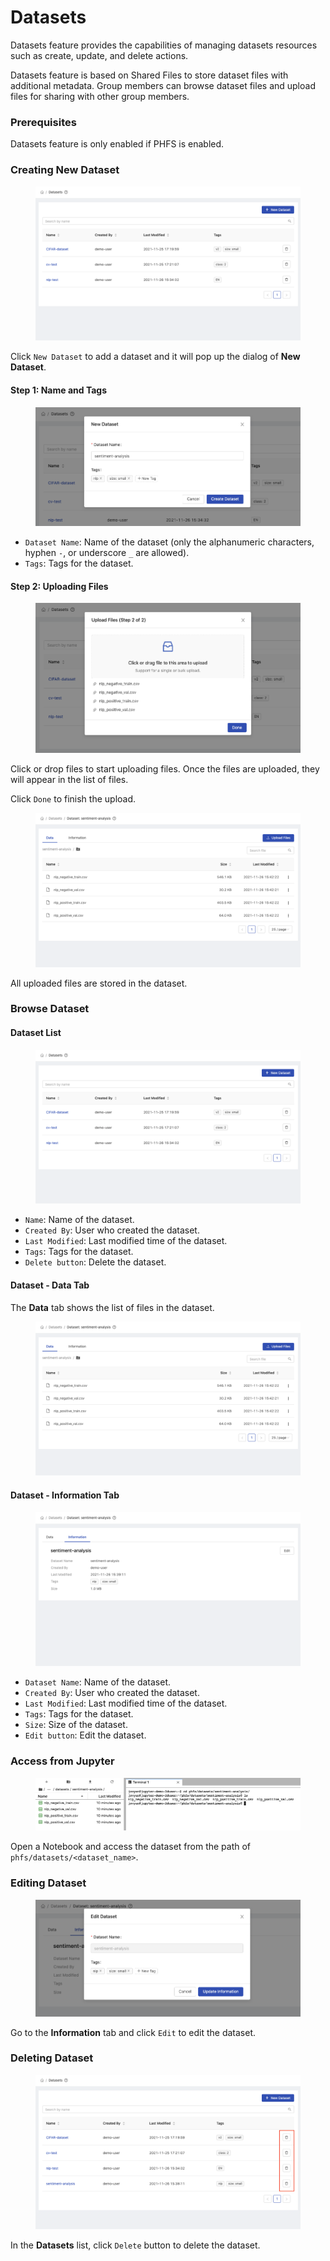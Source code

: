 # Datasets

Datasets feature provides the capabilities of managing datasets resources such as create, update, and delete actions.

Datasets feature is based on Shared Files to store dataset files with additional metadata. Group members can browse dataset files and upload files for sharing with other group members.

### Prerequisites

Datasets feature is only enabled if PHFS is enabled.

### Creating New Dataset

<figure><img src=".gitbook/assets/datasets-list.png" alt=""><figcaption></figcaption></figure>

Click `New Dataset` to add a dataset and it will pop up the dialog of **New Dataset**.

#### Step 1: Name and Tags

<figure><img src=".gitbook/assets/datasets-new-dataset-1.png" alt=""><figcaption></figcaption></figure>

* `Dataset Name`: Name of the dataset (only the alphanumeric characters, hyphen `-`, or underscore `_` are allowed).
* `Tags`: Tags for the dataset.

#### Step 2: Uploading Files

<figure><img src=".gitbook/assets/datasets-new-dataset-2.png" alt=""><figcaption></figcaption></figure>

Click or drop files to start uploading files. Once the files are uploaded, they will appear in the list of files.

Click `Done` to finish the upload.

<figure><img src=".gitbook/assets/datasets-data-tab.png" alt=""><figcaption></figcaption></figure>

All uploaded files are stored in the dataset.

### Browse Dataset

#### Dataset List

<figure><img src=".gitbook/assets/datasets-list.png" alt=""><figcaption></figcaption></figure>

* `Name`: Name of the dataset.
* `Created By`: User who created the dataset.
* `Last Modified`: Last modified time of the dataset.
* `Tags`: Tags for the dataset.
* `Delete button`: Delete the dataset.

#### Dataset - Data Tab

The **Data** tab shows the list of files in the dataset.

<figure><img src=".gitbook/assets/datasets-data-tab.png" alt=""><figcaption></figcaption></figure>

#### Dataset - Information Tab

<figure><img src=".gitbook/assets/datasets-info-tab.png" alt=""><figcaption></figcaption></figure>

* `Dataset Name`: Name of the dataset.
* `Created By`: User who created the dataset.
* `Last Modified`: Last modified time of the dataset.
* `Tags`: Tags for the dataset.
* `Size`: Size of the dataset.
* `Edit button`: Edit the dataset.

### Access from Jupyter

<figure><img src=".gitbook/assets/datasets-jupyter.png" alt=""><figcaption></figcaption></figure>

Open a Notebook and access the dataset from the path of `phfs/datasets/<dataset_name>`.

### Editing Dataset

<figure><img src=".gitbook/assets/datasets-edit.png" alt=""><figcaption></figcaption></figure>

Go to the **Information** tab and click `Edit` to edit the dataset.

### Deleting Dataset

<figure><img src=".gitbook/assets/datasets-delete.png" alt=""><figcaption></figcaption></figure>

In the **Datasets** list, click `Delete` button to delete the dataset.
